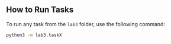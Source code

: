 ## How to Run Tasks

To run any task from the `lab3` folder, use the following command:

```bash
python3 -m lab3.taskX